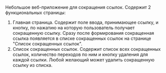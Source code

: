 Небольшое веб-приложение для сокращения ссылок.
Содержит 2 функциональных страницы:
1) Главная страница. Содержит поле ввода, принимающее ссылку, и кнопку, по нажатию на которую пользователь получает сокращенную ссылку. Сразу после формирования сокращенная ссылка появляется в списке сокращенных ссылок на странице "Список сокращенных ссылок".
2) Список сокращенных ссылок. Содержит список всех сокращенных ссылок, количество переходов по ним и кнопку удаления для каждой ссылки. Любой желающий может удалить сокращенную ссылку из списка.
